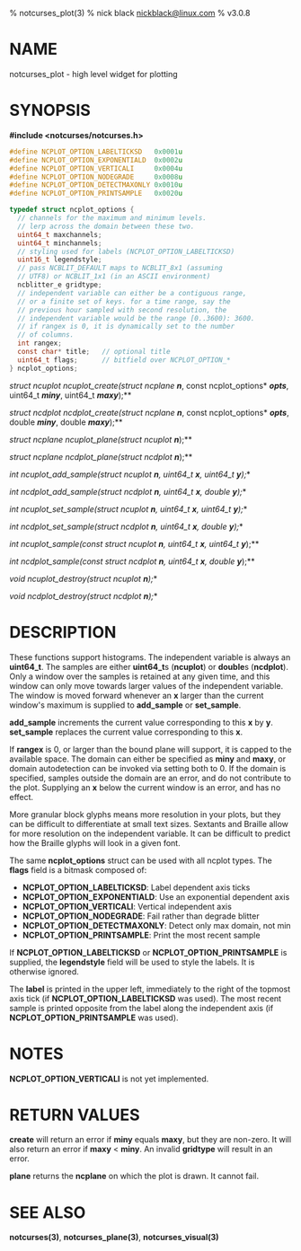 % notcurses_plot(3)
% nick black <nickblack@linux.com>
% v3.0.8

# NAME

notcurses_plot - high level widget for plotting

# SYNOPSIS

**#include <notcurses/notcurses.h>**

```c
#define NCPLOT_OPTION_LABELTICKSD   0x0001u
#define NCPLOT_OPTION_EXPONENTIALD  0x0002u
#define NCPLOT_OPTION_VERTICALI     0x0004u
#define NCPLOT_OPTION_NODEGRADE     0x0008u
#define NCPLOT_OPTION_DETECTMAXONLY 0x0010u
#define NCPLOT_OPTION_PRINTSAMPLE   0x0020u

typedef struct ncplot_options {
  // channels for the maximum and minimum levels.
  // lerp across the domain between these two.
  uint64_t maxchannels;
  uint64_t minchannels;
  // styling used for labels (NCPLOT_OPTION_LABELTICKSD)
  uint16_t legendstyle;
  // pass NCBLIT_DEFAULT maps to NCBLIT_8x1 (assuming
  // UTF8) or NCBLIT_1x1 (in an ASCII environment)
  ncblitter_e gridtype;
  // independent variable can either be a contiguous range,
  // or a finite set of keys. for a time range, say the
  // previous hour sampled with second resolution, the
  // independent variable would be the range [0..3600): 3600.
  // if rangex is 0, it is dynamically set to the number
  // of columns.
  int rangex;
  const char* title;   // optional title
  uint64_t flags;      // bitfield over NCPLOT_OPTION_*
} ncplot_options;
```

**struct ncuplot* ncuplot_create(struct ncplane* ***n***, const ncplot_options* ***opts***, uint64_t ***miny***, uint64_t ***maxy***);**

**struct ncdplot* ncdplot_create(struct ncplane* ***n***, const ncplot_options* ***opts***, double ***miny***, double ***maxy***);**

**struct ncplane* ncuplot_plane(struct ncuplot* ***n***);**

**struct ncplane* ncdplot_plane(struct ncdplot* ***n***);**

**int ncuplot_add_sample(struct ncuplot* ***n***, uint64_t ***x***, uint64_t ***y***);**

**int ncdplot_add_sample(struct ncdplot* ***n***, uint64_t ***x***, double ***y***);**

**int ncuplot_set_sample(struct ncuplot* ***n***, uint64_t ***x***, uint64_t ***y***);**

**int ncdplot_set_sample(struct ncdplot* ***n***, uint64_t ***x***, double ***y***);**

**int ncuplot_sample(const struct ncuplot* ***n***, uint64_t ***x***, uint64_t* ***y***);**

**int ncdplot_sample(const struct ncdplot* ***n***, uint64_t ***x***, double* ***y***);**

**void ncuplot_destroy(struct ncuplot* ***n***);**

**void ncdplot_destroy(struct ncdplot* ***n***);**

# DESCRIPTION

These functions support histograms. The independent variable is always an
**uint64_t**. The samples are either **uint64_t**s (**ncuplot**) or **double**s
(**ncdplot**). Only a window over the samples is retained at any given time,
and this window can only move towards larger values of the independent
variable. The window is moved forward whenever an **x** larger than the current
window's maximum is supplied to **add_sample** or **set_sample**.

**add_sample** increments the current value corresponding to this **x** by
**y**. **set_sample** replaces the current value corresponding to this **x**.

If **rangex** is 0, or larger than the bound plane will support, it is capped
to the available space. The domain can either be specified as **miny** and
**maxy**, or domain autodetection can be invoked via setting both to 0. If the
domain is specified, samples outside the domain are an error, and do not
contribute to the plot. Supplying an **x** below the current window is an
error, and has no effect.

More granular block glyphs means more resolution in your plots, but they can
be difficult to differentiate at small text sizes. Sextants and Braille allow 
for more resolution on the independent variable. It can be difficult to predict
how the Braille glyphs will look in a given font.

The same **ncplot_options** struct can be used with all ncplot types. The
**flags** field is a bitmask composed of:

* **NCPLOT_OPTION_LABELTICKSD**: Label dependent axis ticks
* **NCPLOT_OPTION_EXPONENTIALD**: Use an exponential dependent axis
* **NCPLOT_OPTION_VERTICALI**: Vertical independent axis
* **NCPLOT_OPTION_NODEGRADE**: Fail rather than degrade blitter
* **NCPLOT_OPTION_DETECTMAXONLY**: Detect only max domain, not min
* **NCPLOT_OPTION_PRINTSAMPLE**: Print the most recent sample

If **NCPLOT_OPTION_LABELTICKSD** or **NCPLOT_OPTION_PRINTSAMPLE** is supplied,
the **legendstyle** field will be used to style the labels. It is otherwise
ignored.

The **label** is printed in the upper left, immediately to the right of the
topmost axis tick (if **NCPLOT_OPTION_LABELTICKSD** was used). The most
recent sample is printed opposite from the label along the independent axis
(if **NCPLOT_OPTION_PRINTSAMPLE** was used).

# NOTES

**NCPLOT_OPTION_VERTICALI** is not yet implemented.

# RETURN VALUES

**create** will return an error if **miny** equals **maxy**, but they are
non-zero. It will also return an error if **maxy** < **miny**. An invalid
**gridtype** will result in an error.

**plane** returns the **ncplane** on which the plot is drawn. It cannot fail.

# SEE ALSO

**notcurses(3)**,
**notcurses_plane(3)**,
**notcurses_visual(3)**
